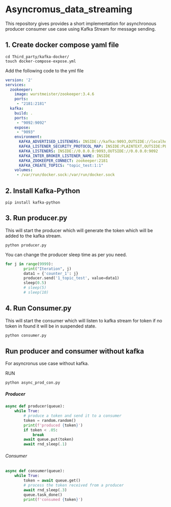 # Asyncromus_data_streaming
This repository gives provides a short implementation for asynchronous producer consumer use case using Kafka Stream for message sending.

## 1. Create docker compose yaml file

```
cd Third_party/kafka-docker/
touch docker-compose-expose.yml
```
Add the following code to the yml file

```yml
version: '2'
services:
  zookeeper:
    image: wurstmeister/zookeeper:3.4.6
    ports:
     - "2181:2181"
  kafka:
    build: .
    ports:
     - "9092:9092"
    expose:
     - "9093"
    environment:
      KAFKA_ADVERTISED_LISTENERS: INSIDE://kafka:9093,OUTSIDE://localhost:9092
      KAFKA_LISTENER_SECURITY_PROTOCOL_MAP: INSIDE:PLAINTEXT,OUTSIDE:PLAINTEXT
      KAFKA_LISTENERS: INSIDE://0.0.0.0:9093,OUTSIDE://0.0.0.0:9092
      KAFKA_INTER_BROKER_LISTENER_NAME: INSIDE
      KAFKA_ZOOKEEPER_CONNECT: zookeeper:2181
      KAFKA_CREATE_TOPICS: "topic_test:1:1"
    volumes:
     - /var/run/docker.sock:/var/run/docker.sock
```

## 2. Install Kafka-Python

```
pip install kafka-python
```

## 3. Run producer.py
This will start the producer which will generate the token which will be added to the 
kafka stream. 

```
python producer.py
```

You can change the producer sleep time as per you need.

```python
for j in range(9999):
        print("Iteration", j)
        data1 = {'counter_1': j}
        producer.send('1_topic_test', value=data1)
        sleep(0.5)
        # sleep(5)
        # sleep(10)
```



## 4. Run Consumer.py
This will start the consumer which will listen to kafka stream for token if no 
token in found it will be in suspended state.

```python
python consumer.py
```

## Run producer and consumer without kafka 
For asyncronus use case without kafka.

RUN
```
python async_prod_con.py
```
##### Producer

```python
async def producer(queue):
    while True:
        # produce a token and send it to a consumer
        token = random.random()
        print(f'produced {token}')
        if token < .05:
            break
        await queue.put(token)
        await rnd_sleep(.1)
```
###### Consumer

```python
async def consumer(queue):
    while True:
        token = await queue.get()
        # process the token received from a producer
        await rnd_sleep(.3)
        queue.task_done()
        print(f'consumed {token}')
```

